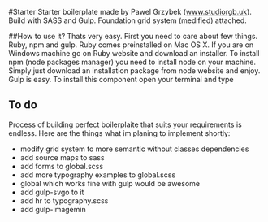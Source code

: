 #Starter
Starter boilerplate made by Pawel Grzybek (www.studiorgb.uk). Build with SASS and Gulp. Foundation grid system (medified) attached.

##How to use it?
Thats very easy. First you need to care about few things. Ruby, npm and gulp. Ruby comes preinstalled on Mac OS X. If you are on Windows machine go on Ruby website and download an installer. To install npm (node packages manager) you need to install node on your machine. Simply just download an installation package from node website and enjoy. Gulp is easy. To install this component open your terminal and type 


## To do
Process of building perfect boilerplaite that suits your requirements is endless. Here are the things what im planing to implement shortly:
- modify grid system to more semantic without classes dependencies
- add source maps to sass
- add forms to global.scss
- add more typography examples to global.scss
- global which works fine with gulp would be awesome
- add gulp-svgo to it
- add hr to typography.scss
- add gulp-imagemin